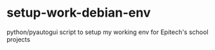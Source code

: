 # setup-work-debian-env
python/pyautogui script to setup my working env for Epitech's school projects
